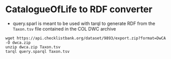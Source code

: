 # CatalogueOfLife to RDF converter

- query.sparl is meant to be used with tarql to generate RDF from the `Taxon.tsv` file contained in the COL DWC archive

```
wget https://api.checklistbank.org/dataset/9893/export.zip?format=DwCA -O dwca.zip
unzip dwca.zip Taxon.tsv
tarql query.sparql Taxon.tsv
```